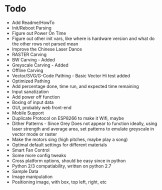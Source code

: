 # Todo
* Add Readme/HowTo
* Init/Reboot Parsing
 * Figure out Power On Time
 * Figure out other init vars, like where is hardware version and what do the other rows not parsed mean
* Improve the Chinese Laser Dance
* RASTER Carving
 * BW Carving - Added
 * Greyscale Carving - Added
 * Offline Carving
* Vector/SVG/G-Code Pathing - Basic Vector Hi test added
 * Optimized Pathing
* Add percentage done, time run, and expected time remaining
* Input sanatization
* Add power off function
* Boxing of input data
* GUI, probably web front-end
 * Mobile Support
* Duplicate Protocol on ESP8266 to make it Wifi, maybe
* Dither Patterns - Since Grey Does not appear to function ideally, using laser strength and average area, set patterns to emulate greyscale in vector mode or raster
* Make the motors sing (high pitches, maybe play a song)
* Optimal default settings for different materials
* Smart Fan Control
* Some more config tweaks
* Cross platform options, should be easy since in python
 * Python 2/3 compatiability, written on python 2.7
* Sample Data
* Image manipulation
 * Positioning image, with box, top left, right, etc